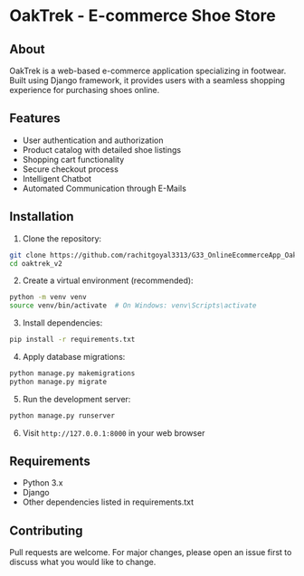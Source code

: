 # OakTrek - E-commerce Shoe Store

## About
OakTrek is a web-based e-commerce application specializing in footwear. Built using Django framework, it provides users with a seamless shopping experience for purchasing shoes online.

## Features
- User authentication and authorization
- Product catalog with detailed shoe listings
- Shopping cart functionality
- Secure checkout process
- Intelligent Chatbot
- Automated Communication through E-Mails

## Installation

1. Clone the repository:
```bash
git clone https://github.com/rachitgoyal3313/G33_OnlineEcommerceApp_OakTrek_django.git
cd oaktrek_v2
```

2. Create a virtual environment (recommended):
```bash
python -m venv venv
source venv/bin/activate  # On Windows: venv\Scripts\activate
```

3. Install dependencies:
```bash
pip install -r requirements.txt
```

4. Apply database migrations:
```bash
python manage.py makemigrations
python manage.py migrate
```

5. Run the development server:
```bash
python manage.py runserver
```

6. Visit `http://127.0.0.1:8000` in your web browser

## Requirements
- Python 3.x
- Django
- Other dependencies listed in requirements.txt

## Contributing
Pull requests are welcome. For major changes, please open an issue first to discuss what you would like to change.
